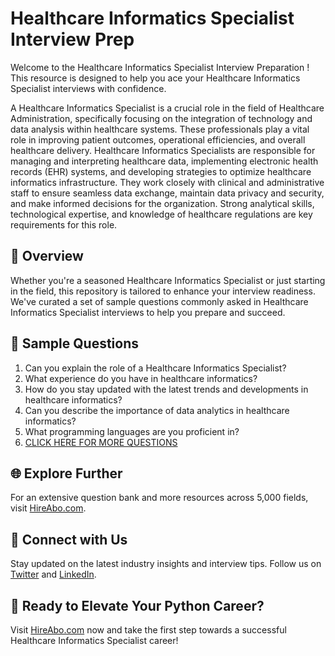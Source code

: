 # Healthcare Informatics Specialist Interview Prep

Welcome to the Healthcare Informatics Specialist Interview Preparation ! This resource is designed to help you ace your Healthcare Informatics Specialist interviews with confidence.

A Healthcare Informatics Specialist is a crucial role in the field of Healthcare Administration, specifically focusing on the integration of technology and data analysis within healthcare systems. These professionals play a vital role in improving patient outcomes, operational efficiencies, and overall healthcare delivery. Healthcare Informatics Specialists are responsible for managing and interpreting healthcare data, implementing electronic health records (EHR) systems, and developing strategies to optimize healthcare informatics infrastructure. They work closely with clinical and administrative staff to ensure seamless data exchange, maintain data privacy and security, and make informed decisions for the organization. Strong analytical skills, technological expertise, and knowledge of healthcare regulations are key requirements for this role.

## 🚀 Overview

Whether you're a seasoned Healthcare Informatics Specialist or just starting in the field, this repository is tailored to enhance your interview readiness. We've curated a set of sample questions commonly asked in Healthcare Informatics Specialist interviews to help you prepare and succeed.

## 📝 Sample Questions

1. Can you explain the role of a Healthcare Informatics Specialist?
2. What experience do you have in healthcare informatics?
3. How do you stay updated with the latest trends and developments in healthcare informatics?
4. Can you describe the importance of data analytics in healthcare informatics?
5. What programming languages are you proficient in?
6. [CLICK HERE FOR MORE QUESTIONS](https://hireabo.com/job/2_4_22/Healthcare%20Informatics%20Specialist)

## 🌐 Explore Further

For an extensive question bank and more resources across 5,000 fields, visit [HireAbo.com](https://www.hireabo.com).

## 📱 Connect with Us

Stay updated on the latest industry insights and interview tips. Follow us on [Twitter](https://twitter.com/hireabo) and [LinkedIn](https://www.linkedin.com/in/hire-abo-3609972a8/).

## 🚀 Ready to Elevate Your Python Career?

Visit [HireAbo.com](https://www.hireabo.com) now and take the first step towards a successful Healthcare Informatics Specialist career!